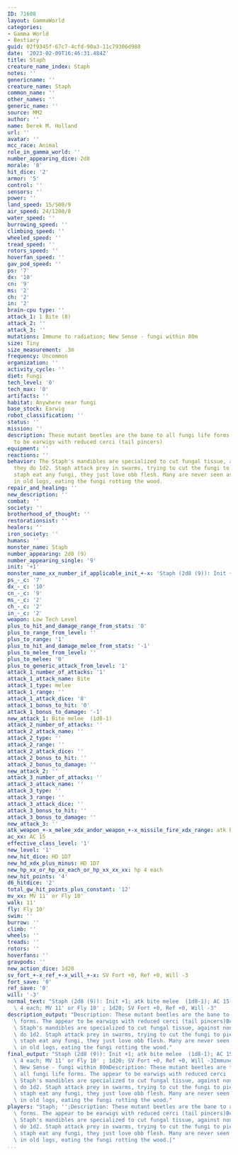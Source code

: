 ```yaml
---
ID: 71608
layout: GammaWorld
categories:
- Gamma World
- Bestiary
guid: 02f9345f-67c7-4cfd-90a3-11c79306d988
date: '2023-02-09T16:46:31.484Z'
title: Staph
creature_name_index: Staph
notes: ''
genericname: ''
creature_name: Staph
common_name: ''
other_names: ''
generic_name: ''
source: MM2
author: ''
name: Derek M. Holland
url: ''
avatar: ''
mcc_race: Animal
role_in_gamma_world: ''
number_appearing_dice: 2d8
morale: '8'
hit_dice: '2'
armor: '5'
control: ''
sensors: ''
power: ''
land_speed: 15/500/9
air_speed: 24/1200/8
water_speed: ''
burrowing_speed: ''
climbing_speed: ''
wheeled_speed: ''
tread_speed: ''
rotors_speed: ''
hoverfan_speed: ''
gav_pod_speed: ''
ps: '7'
dx: '10'
cn: '9'
ms: '2'
ch: '2'
in: '2'
brain-cpu type: ''
attack_1: 1 Bite (8)
attack_2: ''
attack_3: ''
mutations: Immune to radiation; New Sense - fungi within 80m
size: Tiny
size_measurement: .3m
frequency: Uncommon
organization: ''
activity_cycle: ''
diet: Fungi
tech_level: '0'
tech_max: '0'
artifacts: ''
habitat: Anywhere near fungi
base_stock: Earwig
robot_classification: ''
status: ''
mission: ''
description: These mutant beetles are the bane to all fungi life forms. The appear
  to be earwigs with reduced cerci (tail pincers)
equipment: ''
reactions: ''
behavior: The Staph's mandibles are specialized to cut fungal tissue, against non-fungi
  they do 1d2. Staph attack prey in swarms, trying to cut the fungi to pieces.Though
  staph eat any fungi, they just love obb flesh. Many are never seen as they burrow
  in old logs, eating the fungi rotting the wood.
repair_and_healing: ''
new_description: ''
combat: ''
society: ''
brotherhood_of_thought: ''
restorationsist: ''
healers: ''
iron_society: ''
humans: ''
monster_name: Staph
number_appearing: 2d8 (9)
number_appearing_single: '9'
init: '+1'
monster_name_xx_number_if_applicable_init_+-x: 'Staph (2d8 (9)): Init +1'
ps_-_c: '7'
dx_-_c: '10'
cn_-_c: '9'
ms_-_c: '2'
ch_-_c: '2'
in_-_c: '2'
weapon: Low Tech Level
plus_to_hit_and_damage_range_from_stats: '0'
plus_to_range_from_level: ''
plus_to_range: '1'
plus_to_hit_and_damage_melee_from_stats: '-1'
plus_to_melee_from_level: ''
plus_to_melee: '0'
plus_to_generic_attack_from_level: '1'
attack_1_number_of_attacks: '1'
attack_1_attack_name: Bite
attack_1_type: melee
attack_1_range: ''
attack_1_attack_dice: '8'
attack_1_bonus_to_hit: '0'
attack_1_bonus_to_damage: '-1'
new_attack_1: Bite melee  (1d8-1)
attack_2_number_of_attacks: ''
attack_2_attack_name: ''
attack_2_type: ''
attack_2_range: ''
attack_2_attack_dice: ''
attack_2_bonus_to_hit: ''
attack_2_bonus_to_damage: ''
new_attack_2: ''
attack_3_number_of_attacks: ''
attack_3_attack_name: ''
attack_3_type: ''
attack_3_range: ''
attack_3_attack_dice: ''
attack_3_bonus_to_hit: ''
attack_3_bonus_to_damage: ''
new_attack_3: ''
atk_weapon_+-x_melee_xdx_andor_weapon_+-x_missile_fire_xdx_range: atk bite melee  (1d8-1)
ac_xx: AC 15
effective_class_level: '1'
new_level: '1'
new_hit_dice: HD 1D7
new_hd_xdx_plus_minus: HD 1D7
new_hp_xx_or_hp_xx_each_or_hp_xx_xx_xx: hp 4 each
new_hit_points: '4'
d6_hitdice: '2'
total_gw_hit_points_plus_constant: '12'
mv_xx: MV 11' or Fly 10'
walk: 11'
fly: Fly 10'
swim: ''
burrow: ''
climb: ''
wheels: ''
treads: ''
rotors: ''
hoverfans: ''
gravpods: ''
new_action_dice: 1d20
sv_fort_+-x_ref_+-x_will_+-x: SV Fort +0, Ref +0, Will -3
fort_save: '0'
ref_save: '0'
will: '-3'
normal_text: "Staph (2d8 (9)): Init +1; atk bite melee  (1d8-1); AC 15; HD 1D7 hp\
  \ 4 each; MV 11' or Fly 10' ; 1d20; SV Fort +0, Ref +0, Will -3"
description_output: "Description: These mutant beetles are the bane to all fungi life\
  \ forms. The appear to be earwigs with reduced cerci (tail pincers)Behavior:The\
  \ Staph's mandibles are specialized to cut fungal tissue, against non-fungi they\
  \ do 1d2. Staph attack prey in swarms, trying to cut the fungi to pieces.Though\
  \ staph eat any fungi, they just love obb flesh. Many are never seen as they burrow\
  \ in old logs, eating the fungi rotting the wood."
final_output: "Staph (2d8 (9)): Init +1; atk bite melee  (1d8-1); AC 15; HD 1D7 hp\
  \ 4 each; MV 11' or Fly 10' ; 1d20; SV Fort +0, Ref +0, Will -3Immune to radiation;\
  \ New Sense - fungi within 80mDescription: These mutant beetles are the bane to\
  \ all fungi life forms. The appear to be earwigs with reduced cerci (tail pincers)Behavior:The\
  \ Staph's mandibles are specialized to cut fungal tissue, against non-fungi they\
  \ do 1d2. Staph attack prey in swarms, trying to cut the fungi to pieces.Though\
  \ staph eat any fungi, they just love obb flesh. Many are never seen as they burrow\
  \ in old logs, eating the fungi rotting the wood."
players: "Staph; '';Description: These mutant beetles are the bane to all fungi life\
  \ forms. The appear to be earwigs with reduced cerci (tail pincers)Behavior:The\
  \ Staph's mandibles are specialized to cut fungal tissue, against non-fungi they\
  \ do 1d2. Staph attack prey in swarms, trying to cut the fungi to pieces.Though\
  \ staph eat any fungi, they just love obb flesh. Many are never seen as they burrow\
  \ in old logs, eating the fungi rotting the wood.|"
...
```

